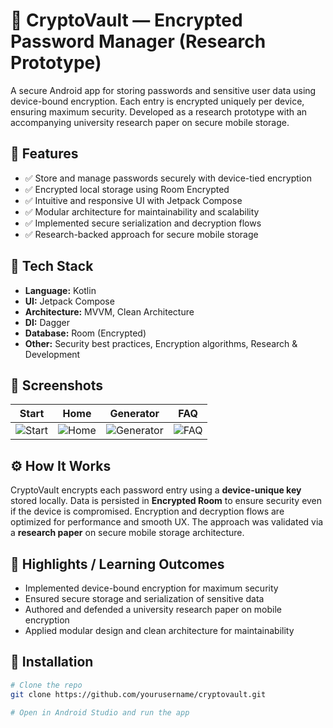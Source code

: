 # 🔐 CryptoVault — Encrypted Password Manager (Research Prototype)

A secure Android app for storing passwords and sensitive user data using device-bound encryption. Each entry is encrypted uniquely per device, ensuring maximum security. Developed as a research prototype with an accompanying university research paper on secure mobile storage.

## 🚀 Features
- ✅ Store and manage passwords securely with device-tied encryption  
- ✅ Encrypted local storage using Room Encrypted  
- ✅ Intuitive and responsive UI with Jetpack Compose  
- ✅ Modular architecture for maintainability and scalability  
- ✅ Implemented secure serialization and decryption flows  
- ✅ Research-backed approach for secure mobile storage  

## 🧩 Tech Stack
- **Language:** Kotlin  
- **UI:** Jetpack Compose  
- **Architecture:** MVVM, Clean Architecture  
- **DI:** Dagger  
- **Database:** Room (Encrypted)  
- **Other:** Security best practices, Encryption algorithms, Research & Development  

## 📸 Screenshots
| Start | Home | Generator | FAQ |
|------------|------------|------------|------------|
| ![Start](https://github.com/user-attachments/assets/06188ecc-a90c-4aec-9bc3-a87ae81df219) | ![Home](https://github.com/user-attachments/assets/6eeb5796-2770-4d80-b8f7-f15062b537d1) | ![Generator](https://github.com/user-attachments/assets/e3852947-00eb-477a-94f1-0817f6fd2867) | ![FAQ](https://github.com/user-attachments/assets/ed0c1bc8-08ea-4736-a743-5f6684fb1dd5) |

## ⚙️ How It Works
CryptoVault encrypts each password entry using a **device-unique key** stored locally. Data is persisted in **Encrypted Room** to ensure security even if the device is compromised. Encryption and decryption flows are optimized for performance and smooth UX. The approach was validated via a **research paper** on secure mobile storage architecture.

## 🧠 Highlights / Learning Outcomes
- Implemented device-bound encryption for maximum security  
- Ensured secure storage and serialization of sensitive data  
- Authored and defended a university research paper on mobile encryption  
- Applied modular design and clean architecture for maintainability  

## 📂 Installation
```bash
# Clone the repo
git clone https://github.com/yourusername/cryptovault.git

# Open in Android Studio and run the app
